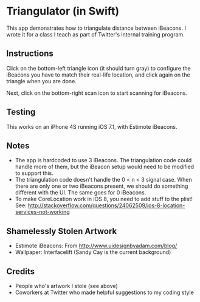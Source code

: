 # Triangulator (in Swift)

This app demonstrates how to triangulate distance between iBeacons. I wrote it for a class I teach as part of Twitter's internal training program.

## Instructions

Click on the bottom-left triangle icon (it should turn gray) to configure the iBeacons you have to match their real-life location, and click again on the triangle when you are done.

Next, click on the bottom-right scan icon to start scanning for iBeacons.

## Testing

This works on an iPhone 4S running iOS 7.1, with Estimote iBeacons.

## Notes

* The app is hardcoded to use 3 iBeacons. The triangulation code could handle more of them, but the iBeacon setup would need to be modified to support this.
* The triangulation code doesn't handle the 0 < n < 3 signal case. When there are only one or two iBeacons present, we should do something different with the UI. The same goes for 0 iBeacons.
* To make CoreLocation work in iOS 8, you need to add stuff to the plist! See: http://stackoverflow.com/questions/24062509/ios-8-location-services-not-working

## Shamelessly Stolen Artwork

* Estimote iBeacons: From http://www.uidesignbyadam.com/blog/
* Wallpaper: Interfacelift (Sandy Cay is the current background)

## Credits

* People who's artwork I stole (see above)
* Coworkers at Twitter who made helpful suggestions to my coding style